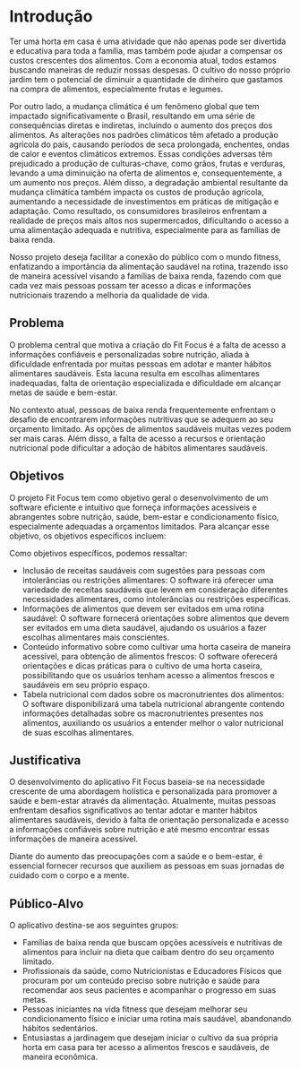 # Introdução

Ter uma horta em casa é uma atividade que não apenas pode ser divertida e educativa para toda a família, mas também pode ajudar a compensar os custos crescentes dos alimentos. Com a economia atual, todos estamos buscando maneiras de reduzir nossas despesas. O cultivo do nosso próprio jardim tem o potencial de diminuir a quantidade de dinheiro que gastamos na compra de alimentos, especialmente frutas e legumes.

Por outro lado, a mudança climática é um fenômeno global que tem impactado significativamente o Brasil, resultando em uma série de consequências diretas e indiretas, incluindo o aumento dos preços dos alimentos. As alterações nos padrões climáticos têm afetado a produção agrícola do país, causando períodos de seca prolongada, enchentes, ondas de calor e eventos climáticos extremos. Essas condições adversas têm prejudicado a produção de culturas-chave, como grãos, frutas e verduras, levando a uma diminuição na oferta de alimentos e, consequentemente, a um aumento nos preços. Além disso, a degradação ambiental resultante da mudança climática também impacta os custos de produção agrícola, aumentando a necessidade de investimentos em práticas de mitigação e adaptação. Como resultado, os consumidores brasileiros enfrentam a realidade de preços mais altos nos supermercados, dificultando o acesso a uma alimentação adequada e nutritiva, especialmente para as famílias de baixa renda.

Nosso projeto deseja facilitar a conexão do público com o mundo fitness, enfatizando a importãncia da alimentação saudável na rotina, trazendo isso de maneira acessível visando a famílias de baixa renda, fazendo com que cada vez mais pessoas possam ter acesso a dicas e informações nutricionais trazendo a melhoria da qualidade de vida.

## Problema

O problema central que motiva a criação do Fit Focus é a falta de acesso a informações confiáveis e personalizadas sobre nutrição, aliada à dificuldade enfrentada por muitas pessoas em adotar e manter hábitos alimentares saudáveis. Esta lacuna resulta em escolhas alimentares inadequadas, falta de orientação especializada e dificuldade em alcançar metas de saúde e bem-estar.

No contexto atual, pessoas de baixa renda frequentemente enfrentam o desafio de encontrarem informações nutritivas que se adequem ao seu orçamento limitado. As opções de alimentos saudáveis muitas vezes podem ser mais caras. Além disso, a falta de acesso a recursos e orientação nutricional pode dificultar a adoção de hábitos alimentares saudáveis.

## Objetivos

O projeto Fit Focus tem como objetivo geral o desenvolvimento de um software eficiente e intuitivo que forneça informações acessíveis e abrangentes sobre nutrição, saúde, bem-estar e condicionamento físico, especialmente adequadas a orçamentos limitados. Para alcançar esse objetivo, os objetivos específicos incluem:


Como objetivos específicos, podemos ressaltar:

*  Inclusão de receitas saudáveis com sugestões para pessoas com intolerâncias ou restrições alimentares: O software irá oferecer uma variedade de receitas saudáveis que levem em consideração diferentes necessidades alimentares, como intolerâncias ou restrições específicas.
*	Informações de alimentos que devem ser evitados em uma rotina saudável: O software fornecerá orientações sobre alimentos que devem ser evitados em uma dieta saudável, ajudando os usuários a fazer escolhas alimentares mais conscientes.
*	 Conteúdo informativo sobre como cultivar uma horta caseira de maneira acessível, para obtenção de alimentos frescos: O software oferecerá orientações e dicas práticas para o cultivo de uma horta caseira, possibilitando que os usuários tenham acesso a alimentos frescos e saudáveis em seu próprio espaço.
*  Tabela nutricional com dados sobre os macronutrientes dos alimentos: O software disponibilizará uma tabela nutricional abrangente contendo informações detalhadas sobre os macronutrientes presentes nos alimentos, auxiliando os usuários a entender melhor o valor nutricional de suas escolhas alimentares.

## Justificativa

O desenvolvimento do aplicativo Fit Focus baseia-se na necessidade crescente de uma abordagem holística e personalizada para promover a saúde e bem-estar através da alimentação. Atualmente, muitas pessoas enfrentam desafios significativos ao tentar adotar e manter hábitos alimentares saudáveis, devido à falta de orientação personalizada e acesso a informações confiáveis sobre nutrição e até mesmo encontrar essas informações de maneira acessível.

Diante do aumento das preocupações com a saúde e o bem-estar, é essencial fornecer recursos que auxiliem as pessoas em suas jornadas de cuidado com o corpo e a mente.

## Público-Alvo

O aplicativo destina-se aos seguintes grupos:

* Famílias de baixa renda que buscam opções acessíveis e nutritivas de alimentos para incluir na dieta que caibam dentro do seu orçamento limitado.
* Profissionais da saúde, como Nutricionistas e Educadores Físicos que procuram por um conteúdo preciso sobre nutrição e saúde para recomendar aos seus pacientes e acompanhar o progresso em suas metas.
* Pessoas iniciantes na vida fitness que desejam melhorar seu condicionamento físico e iniciar uma rotina mais saudável, abandonando hábitos sedentários.
* Entusiastas a jardinagem que desejam iniciar o cultivo da sua própria horta em casa para ter acesso a alimentos frescos e saudáveis, de maneira econômica.


